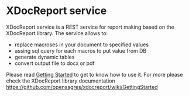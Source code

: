 XDocReport service
==========

XDocReport service is a REST service for report making based on the XDocReport library. 
The service allows to:
*	replace macroses in your document to specified values
*	assing sql query for each macros to put value from DB
*	generate dynamic tables 
*	convert output file to docx or pdf

Please read [Getting Started](https://github.com/demetri-v/xdocreport-service/wiki/Getting-Started) to get to know how to use it.
For more please check the XDocReport library documentation  https://github.com/opensagres/xdocreport/wiki/GettingStarted
